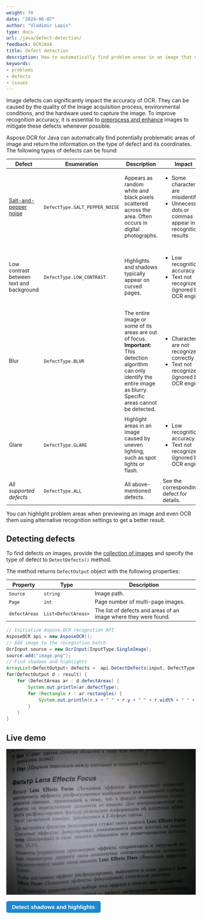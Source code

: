 ```yaml
---
weight: 70
date: "2024-06-07"
author: "Vladimir Lapin"
type: docs
url: /java/defect-detection/
feedback: OCRJAVA
title: Defect detection
description: How to automatically find problem areas in an image that may be recognized inaccurately.
keywords:
- problems
- defects
- issues
---
```


<style>
	button {
		cursor: pointer;
		margin-right: 20px;
		padding: 7px 15px;
		border: none;
		border-radius: 5px;
		background-color: #1a89d0;
		font-weight: 700;
		font-size: 15px;
		color: #ffffff;
	}

	button:hover {
		background-color: #3071a9;
	}

	button:focus {
		outline: none;
	}

	#sample {
		position: relative;
	}

	#sample > div {
		position: absolute;
		display: none;
		border: dashed 1px #de4444;
		background-color: rgba(222,68,68,0.2);
	}

	#area1 {
		top: 0px;
		left: 0px;
		width: 60px;
		height: 50px;
	}

	#area2 {
		top: 0px;
		left: 560px;
		width: 220px;
		height: 590px;
	}

	#area3 {
		top: 550px;
		left: 0px;
		width: 90px;
		height: 40px;
	}
</style>

Image defects can significantly impact the accuracy of OCR. They can be caused by the quality of the image acquisition process, environmental conditions, and the hardware used to capture the image. To improve recognition accuracy, it is essential to [preprocess and enhance](/ocr/java/image-processing/) images to mitigate these defects whenever possible.

Aspose.OCR for Java can automatically find potentially problematic areas of image and return the information on the type of defect and its coordinates. The following types of defects can be found:

Defect | Enumeration | Description | Impact | How to mitigate
------ | ----------- | ----------- | ------ | ---------------
[Salt-and-pepper noise](https://en.wikipedia.org/wiki/Salt-and-pepper_noise) | `DefectType.SALT_PEPPER_NOISE` | Appears as random white and black pixels scattered across the area. Often occurs in digital photographs. | <ul><li>Some characters are misidentified</li><li>Unnecessary dots or commas appear in recognition results</li></ul> | <ul><li>Apply [median filter](/ocr/java/median/)</li><li>Use [automatic noise removal](/ocr/java/denoise/)</li></ul>
Low contrast between text and background | `DefectType.LOW_CONTRAST` | Highlights and shadows typically appear on curved pages. | <ul><li>Low recognition accuracy</li><li>Text not recognized (ignored by OCR engine)</li></ul> | <ul><li>[Automatically adjust contrast](/ocr/java/contrast/)</li><li>[Convert to grayscale](/ocr/java/grayscale/)</li><li>[Binarize with high threshold](/ocr/java/binarization/#using-binarization-threshold)</li></ul>
Blur | `DefectType.BLUR` | The entire image or some of its areas are out of focus.<br />**Important:** This detection algorithm can only identify the entire image as blurry. Specific areas cannot be detected. | <ul><li>Characters are not recognized correctly</li><li>Text not recognized (ignored by OCR engine)</li></ul> | <ul><li>Use [automatic contrast correction](/ocr/java/contrast/)</li><li>[Convert image to grayscale](/ocr/java/grayscale/)</li></ul>
Glare | `DefectType.GLARE` | Highlight areas in an image caused by uneven lighting, such as spot lights or flash. | <ul><li>Low recognition accuracy</li><li>Text not recognized (ignored by OCR engine)</li></ul> | <ul><li>[Automatically adjust contrast](/ocr/java/contrast/)</li><li>[Convert to grayscale](/ocr/java/grayscale/)</li><li>[Binarize with high threshold](/ocr/java/binarization/#using-binarization-threshold)</li></ul>
_All supported defects_ | `DefectType.ALL` | All above-mentioned defects. | See the corresponding defect for details. | See the corresponding defect for details.

You can highlight problem areas when previewing an image and even OCR them using alternative recognition settings to get a better result.

## Detecting defects

To find defects on images, provide the [collection of images](/ocr/java/ocrinput/) and specify the type of defect to `DetectDefects()` method.

The method returns `DefectOutput` object with the following properties:

Property | Type | Description
-------- | ---- | -----------
`Source` | `string` | Image path.
`Page` | `int` | Page number of multi-page images.
`defectAreas` | `List<DefectAreas>` | The list of defects and areas of an image where they were found.

```java
// Initialize Aspose.OCR recognition API
AsposeOCR api = new AsposeOCR();
// Add image to the recognition batch
OcrInput source = new OcrInput(InputType.SingleImage);
source.add("image.png");
// Find shadows and highlights
ArrayList<DefectOutput> defects =  api.DetectDefects(input, DefectType.LOW_CONTRAST);
for(DefectOutput d : result) {
	for (DefectAreas ar : d.defectAreas) {
		System.out.println(ar.defectType);
		for (Rectangle r : ar.rectangles) {
			System.out.println(r.x + " " + r.y + " " + r.width + " " + r.height);
		}
	}
}
```

## Live demo

<div id="sample">
	<img src="demo.png" alt="Low-contrast image" />
	<div id="area1"></div>
	<div id="area2"></div>
	<div id="area3"></div>
</div>

<button onclick="extract(this)">Detect shadows and highlights</button>

<script>
	function extract(obj)
	{
		$("#sample > div").show(200);
		$("#results").show(200);
	}
</script>
